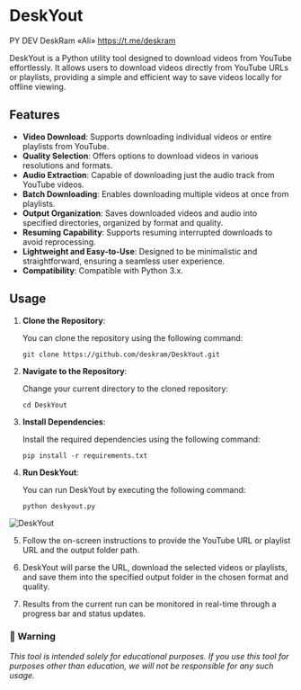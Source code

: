 #                         DeskYout
PY DEV DeskRam «Ali» https://t.me/deskram

DeskYout is a Python utility tool designed to download videos from YouTube effortlessly. It allows users to download videos directly from YouTube URLs or playlists, providing a simple and efficient way to save videos locally for offline viewing.

## Features

- **Video Download**: Supports downloading individual videos or entire playlists from YouTube.
- **Quality Selection**: Offers options to download videos in various resolutions and formats.
- **Audio Extraction**: Capable of downloading just the audio track from YouTube videos.
- **Batch Downloading**: Enables downloading multiple videos at once from playlists.
- **Output Organization**: Saves downloaded videos and audio into specified directories, organized by format and quality.
- **Resuming Capability**: Supports resuming interrupted downloads to avoid reprocessing.
- **Lightweight and Easy-to-Use**: Designed to be minimalistic and straightforward, ensuring a seamless user experience.
- **Compatibility**: Compatible with Python 3.x.

## Usage

1. **Clone the Repository**:

   You can clone the repository using the following command:
   ```shell
   git clone https://github.com/deskram/DeskYout.git
   ```

2. **Navigate to the Repository**:

   Change your current directory to the cloned repository:
   ```shell
   cd DeskYout
   ```

3. **Install Dependencies**:

   Install the required dependencies using the following command:
   ```shell
   pip install -r requirements.txt
   ```

4. **Run DeskYout**:

   You can run DeskYout by executing the following command:
   ```shell
   python deskyout.py
   ```
![DeskYout](https://www.imghippo.com/i/ZEIDg1716591873.jpg)

5. Follow the on-screen instructions to provide the YouTube URL or playlist URL and the output folder path.

6. DeskYout will parse the URL, download the selected videos or playlists, and save them into the specified output folder in the chosen format and quality.

7. Results from the current run can be monitored in real-time through a progress bar and status updates.

### 📢 Warning 
*This tool is intended solely for educational purposes. If you use this tool for purposes other than education, we will not be responsible for any such usage.*